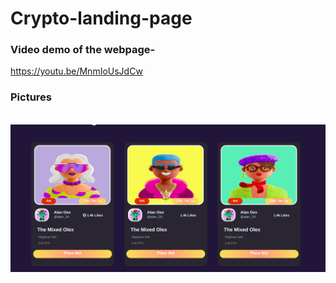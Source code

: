 # Crypto-landing-page

### Video demo of the webpage-
https://youtu.be/MnmIoUsJdCw

### Pictures

<br>
<img src="images/demo2.png">

